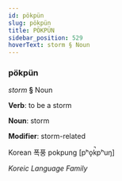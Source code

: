 ```yaml
---
id: pökpün
slug: pökpün
title: PÖKPÜN
sidebar_position: 529
hoverText: storm § Noun
---
```


### pökpün

*storm* **§** Noun

**Verb**: to be a storm

**Noun**: storm

**Modifier**: storm-related

Korean 폭풍 pokpung [pʰo̞k̚pʰuŋ]

*Koreic Language Family*